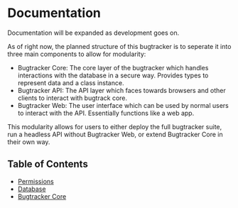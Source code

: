 Documentation
=============
Documentation will be expanded as development goes on.

As of right now, the planned structure of this bugtracker is to seperate it into three main components to allow for modularity:

- Bugtracker Core: The core layer of the bugtracker which handles interactions with the database in a secure way. Provides types to represent data and a class instance.
- Bugtracker API: The API layer which faces towards browsers and other clients to interact with bugtrack core.
- Bugtracker Web: The user interface which can be used by normal users to interact with the API. Essentially functions like a web app.

This modularity allows for users to either deploy the full bugtracker suite, run a headless API without Bugtracker Web, or extend Bugtracker Core in their own way.

## Table of Contents

- [Permissions](./permissions.md)
- [Database](./database.md)
- [Bugtracker Core](./bg-core.md)
